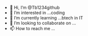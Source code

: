 - 👋 Hi, I’m @Tb1234github
- 👀 I’m interested in ...coding
- 🌱 I’m currently learning ...btech in IT
- 💞️ I’m looking to collaborate on ...
- 📫 How to reach me ...

<!---
Tb1234github/Tb1234github is a ✨ special ✨ repository because its `README.md` (this file) appears on your GitHub profile.
You can click the Preview link to take a look at your changes.
--->
